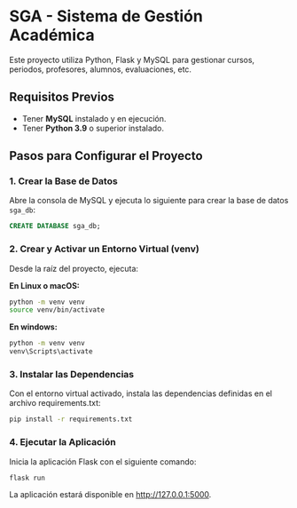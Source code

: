 # SGA - Sistema de Gestión Académica

Este proyecto utiliza Python, Flask y MySQL para gestionar cursos, periodos, profesores, alumnos, evaluaciones, etc.

## Requisitos Previos

- Tener **MySQL** instalado y en ejecución.
- Tener **Python 3.9** o superior instalado.

## Pasos para Configurar el Proyecto

### 1. Crear la Base de Datos

Abre la consola de MySQL y ejecuta lo siguiente para crear la base de datos `sga_db`:

```sql
CREATE DATABASE sga_db;
```

### 2. Crear y Activar un Entorno Virtual (venv)

Desde la raíz del proyecto, ejecuta:

**En Linux o macOS:**

```bash
python -m venv venv
source venv/bin/activate
```

**En windows:**

```bash
python -m venv venv
venv\Scripts\activate
```

### 3. Instalar las Dependencias

Con el entorno virtual activado, instala las dependencias definidas en el archivo requirements.txt:

```bash
pip install -r requirements.txt
```

### 4. Ejecutar la Aplicación

Inicia la aplicación Flask con el siguiente comando:

```bash
flask run
```

La aplicación estará disponible en http://127.0.0.1:5000.